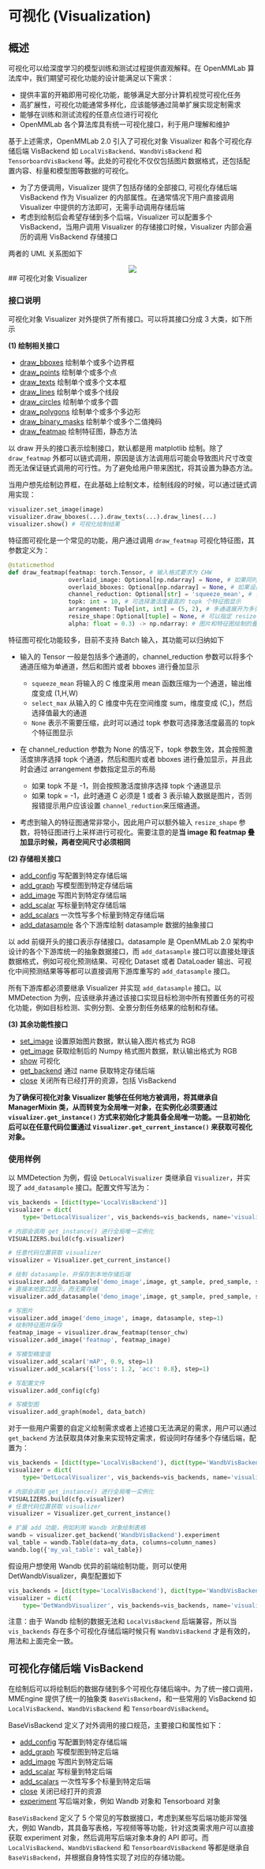 # 可视化 (Visualization)

## 概述

可视化可以给深度学习的模型训练和测试过程提供直观解释。在 OpenMMLab 算法库中，我们期望可视化功能的设计能满足以下需求：

- 提供丰富的开箱即用可视化功能，能够满足大部分计算机视觉可视化任务
- 高扩展性，可视化功能通常多样化，应该能够通过简单扩展实现定制需求
- 能够在训练和测试流程的任意点位进行可视化
- OpenMMLab 各个算法库具有统一可视化接口，利于用户理解和维护

基于上述需求，OpenMMLab 2.0 引入了可视化对象 Visualizer 和各个可视化存储后端 VisBackend 如 `LocalVisBackend`、`WandbVisBackend` 和 `TensorboardVisBackend` 等。此处的可视化不仅仅包括图片数据格式，还包括配置内容、标量和模型图等数据的可视化。

- 为了方便调用，Visualizer 提供了包括存储的全部接口, 可视化存储后端 VisBackend 作为 Visualizer 的内部属性。在通常情况下用户直接调用 Visualizer 中提供的方法即可，无需手动调用存储后端
- 考虑到绘制后会希望存储到多个后端，Visualizer 可以配置多个 VisBackend，当用户调用 Visualizer 的存储接口时候，Visualizer 内部会遍历的调用 VisBackend 存储接口

两者的 UML 关系图如下

<div align="center">
 <img src="https://user-images.githubusercontent.com/17425982/163327736-f7cb3b16-ef07-46bc-982a-3cc7495e6c82.png" >
</div>
## 可视化对象 Visualizer

### 接口说明

可视化对象 Visualizer 对外提供了所有接口。可以将其接口分成 3 大类，如下所示

**(1) 绘制相关接口**

- [draw_bboxes](https://mmengine.readthedocs.io/zh/latest/api.html#mmengine.visualization.Visualizer.draw_bboxes) 绘制单个或多个边界框
- [draw_points](https://mmengine.readthedocs.io/zh/latest/api.html#mmengine.visualization.Visualizer.draw_points) 绘制单个或多个点
- [draw_texts](https://mmengine.readthedocs.io/zh/latest/api.html#mmengine.visualization.Visualizer.draw_texts) 绘制单个或多个文本框
- [draw_lines](https://mmengine.readthedocs.io/zh/latest/api.html#mmengine.visualization.Visualizer.lines) 绘制单个或多个线段
- [draw_circles](https://mmengine.readthedocs.io/zh/latest/api.html#mmengine.visualization.Visualizer.draw_circles) 绘制单个或多个圆
- [draw_polygons](https://mmengine.readthedocs.io/zh/latest/api.html#mmengine.visualization.Visualizer.draw_polygons) 绘制单个或多个多边形
- [draw_binary_masks](https://mmengine.readthedocs.io/zh/latest/api.html#mmengine.visualization.Visualizer.draw_binary_mask) 绘制单个或多个二值掩码
- [draw_featmap](https://mmengine.readthedocs.io/zh/latest/api.html#mmengine.visualization.Visualizer.draw_featmap) 绘制特征图，静态方法

以 draw 开头的接口表示绘制接口，默认都是用 matplotlib 绘制。除了 `draw_featmap` 外都可以链式调用，原因是该方法调用后可能会导致图片尺寸改变而无法保证链式调用的可行性。为了避免给用户带来困扰，将其设置为静态方法。

当用户想先绘制边界框，在此基础上绘制文本，绘制线段的时候，可以通过链式调用实现：

```python
visualizer.set_image(image)
visualizer.draw_bboxes(...).draw_texts(...).draw_lines(...)
visualizer.show() # 可视化绘制结果
```

特征图可视化是一个常见的功能，用户通过调用 `draw_featmap` 可视化特征图，其参数定义为：

```python
@staticmethod
def draw_featmap(featmap: torch.Tensor, # 输入格式要求为 CHW
                 overlaid_image: Optional[np.ndarray] = None, # 如果同时输入了 image 数据，则特征图会叠加到 image 上绘制
                 overlaid_bboxes: Optional[np.ndarray] = None, # 如果设置 bbox，则会同时绘制 bbox
                 channel_reduction: Optional[str] = 'squeeze_mean', # 多个通道压缩为单通道的策略
                 topk: int = 10, # 可选择激活度最高的 topk 个特征图显示
                 arrangement: Tuple[int, int] = (5, 2), # 多通道展开为多张图时候布局
                 resize_shape：Optional[tuple] = None, # 可以指定 resize_shape 参数来缩放特征图
                 alpha: float = 0.3) -> np.ndarray: # 图片和特征图绘制的叠加比例
```

特征图可视化功能较多，目前不支持 Batch 输入，其功能可以归纳如下

- 输入的 Tensor 一般是包括多个通道的，channel_reduction 参数可以将多个通道压缩为单通道，然后和图片或者 bboxes 进行叠加显示
  - `squeeze_mean` 将输入的 C 维度采用 mean 函数压缩为一个通道，输出维度变成 (1,H,W)
  - `select_max` 从输入的 C 维度中先在空间维度 sum，维度变成 (C,)，然后选择值最大的通道
  - `None` 表示不需要压缩，此时可以通过 topk 参数可选择激活度最高的 topk 个特征图显示

- 在 channel_reduction 参数为 None 的情况下，topk 参数生效，其会按照激活度排序选择 topk 个通道，然后和图片或者 bboxes 进行叠加显示，并且此时会通过 arrangement 参数指定显示的布局
  - 如果 topk 不是 -1，则会按照激活度排序选择 topk 个通道显示
  - 如果 topk = -1，此时通道 C 必须是 1 或者 3 表示输入数据是图片，否则报错提示用户应该设置 `channel_reduction`来压缩通道。

- 考虑到输入的特征图通常非常小，因此用户可以额外输入 `resize_shape` 参数，将特征图进行上采样进行可视化。需要注意的是**当 image 和 featmap 叠加显示时候，两者空间尺寸必须相同**

**(2) 存储相关接口**

- [add_config](https://mmengine.readthedocs.io/zh/latest/api.html#mmengine.visualization.writer.BaseWriter.add_config) 写配置到特定存储后端
- [add_graph](https://mmengine.readthedocs.io/zh/latest/api.html#mmengine.visualization.writer.BaseWriter.add_graph) 写模型图到特定存储后端
- [add_image](https://mmengine.readthedocs.io/zh/latest/api.html#mmengine.visualization.writer.BaseWriter.add_image) 写图片到特定存储后端
- [add_scalar](https://mmengine.readthedocs.io/zh/latest/api.html#mmengine.visualization.writer.BaseWriter.add_scalar) 写标量到特定存储后端
- [add_scalars](https://mmengine.readthedocs.io/zh/latest/api.html#mmengine.visualization.writer.BaseWriter.add_scalars) 一次性写多个标量到特定存储后端
- [add_datasample](https://mmengine.readthedocs.io/zh/latest/api.html#mmengine.visualization.writer.BaseWriter.add_datasample) 各个下游库绘制 datasample 数据的抽象接口

以 add 前缀开头的接口表示存储接口。datasample 是 OpenMMLab 2.0 架构中设计的各个下游库统一的抽象数据接口，而 `add_datasample` 接口可以直接处理该数据格式，例如可视化预测结果、可视化 Dataset 或者 DataLoader 输出、可视化中间预测结果等等都可以直接调用下游库重写的 `add_datasample` 接口。

所有下游库都必须要继承 Visualizer 并实现 `add_datasample` 接口。以 MMDetection 为例，应该继承并通过该接口实现目标检测中所有预置任务的可视化功能，例如目标检测、实例分割、全景分割任务结果的绘制和存储。

**(3) 其余功能性接口**

- [set_image](https://mmengine.readthedocs.io/zh/latest/api.html#mmengine.visualization.Visualizer.set_image) 设置原始图片数据，默认输入图片格式为 RGB
- [get_image](https://mmengine.readthedocs.io/zh/latest/api.html#mmengine.visualization.Visualizer.get_image) 获取绘制后的 Numpy 格式图片数据，默认输出格式为 RGB
- [show](https://mmengine.readthedocs.io/zh/latest/api.html#mmengine.visualization.Visualizer.show) 可视化
- [get_backend](https://mmengine.readthedocs.io/zh/latest/api.html#mmengine.visualization.Visualizer.get_backend) 通过 name 获取特定存储后端
- [close](https://mmengine.readthedocs.io/zh/latest/api.html#mmengine.visualization.Visualizer.close) 关闭所有已经打开的资源，包括 VisBackend

**为了确保可视化对象 Visualizer 能够在任何地方被调用，将其继承自 ManagerMixin 类，从而转变为全局唯一对象，在实例化必须要通过 `visualizer.get_instance()` 方式来初始化才能具备全局唯一功能。一旦初始化后可以在任意代码位置通过 `Visualizer.get_current_instance()` 来获取可视化对象。**

### 使用样例

以 MMDetection 为例，假设 `DetLocalVisualizer` 类继承自 `Visualizer`，并实现了 `add_datasample` 接口。配置文件写法为：

```python
vis_backends = [dict(type='LocalVisBackend')]
visualizer = dict(
    type='DetLocalVisualizer', vis_backends=vis_backends, name='visualizer')
```

```python
# 内部会调用 get_instance() 进行全局唯一实例化
VISUALIZERS.build(cfg.visualizer)

# 任意代码位置获取 visualizer
visualizer = Visualizer.get_current_instance()

# 绘制 datasample，并保存到本地存储后端
visualizer.add_datasample('demo_image',image, gt_sample, pred_sample, step=1)
# 直接本地窗口显示，而无需存储
visualizer.add_datasample('demo_image',image, gt_sample, pred_sample, show=True)

# 写图片
visualizer.add_image('demo_image', image, datasample, step=1)
# 绘制特征图并保存
featmap_image = visualizer.draw_featmap(tensor_chw)
visualizer.add_image('featmap', featmap_image)

# 写模型精度值
visualizer.add_scalar('mAP', 0.9, step=1)
visualizer.add_scalars({'loss': 1.2, 'acc': 0.8}, step=1)

# 写配置文件
visualizer.add_config(cfg)

# 写模型图
visualizer.add_graph(model, data_batch)
```

对于一些用户需要的自定义绘制需求或者上述接口无法满足的需求，用户可以通过 `get_backend` 方法获取具体对象来实现特定需求，假设同时存储多个存储后端，配置为：

```python
vis_backends = [dict(type='LocalVisBackend'), dict(type='WandbVisBackend')]
visualizer = dict(
    type='DetLocalVisualizer', vis_backends=vis_backends, name='visualizer')
```

```python
# 内部会调用 get_instance() 进行全局唯一实例化
VISUALIZERS.build(cfg.visualizer)
# 任意代码位置获取 visualizer
visualizer = Visualizer.get_current_instance()

# 扩展 add 功能，例如利用 Wandb 对象绘制表格
wandb = visualizer.get_backend('WandbVisBackend').experiment
val_table = wandb.Table(data=my_data, columns=column_names)
wandb.log({'my_val_table': val_table})
```

假设用户想使用 Wandb 优异的前端绘制功能，则可以使用 DetWandbVisualizer，典型配置如下

```python
vis_backends = [dict(type='LocalVisBackend'), dict(type='WandbVisBackend')]
visualizer = dict(
    type='DetWandbVisualizer', vis_backends=vis_backends, name='visualizer')
```

注意：由于 Wandb 绘制的数据无法和 `LocalVisBackend` 后端兼容，所以当 `vis_backends` 存在多个可视化存储后端时候只有 `WandbVisBackend` 才是有效的，用法和上面完全一致。

## 可视化存储后端 VisBackend

在绘制后可以将绘制后的数据存储到多个可视化存储后端中。为了统一接口调用，MMEngine 提供了统一的抽象类 `BaseVisBackend`，和一些常用的 VisBackend 如 `LocalVisBackend`、`WandbVisBackend` 和 `TensorboardVisBackend`。

BaseVisBackend 定义了对外调用的接口规范，主要接口和属性如下：

- [add_config](https://mmengine.readthedocs.io/zh/latest/api.html#mmengine.visualization.vis_backend.BaseVisBackend.add_config) 写配置到特定存储后端
- [add_graph](https://mmengine.readthedocs.io/zh/latest/api.html#mmengine.visualization.vis_backend.BaseVisBackend.add_graph) 写模型图到特定后端
- [add_image](https://mmengine.readthedocs.io/zh/latest/api.html#mmengine.visualization.vis_backend.BaseVisBackend.add_image) 写图片到特定后端
- [add_scalar](https://mmengine.readthedocs.io/zh/latest/api.html#mmengine.visualization.vis_backend.BaseVisBackend.add_scalar) 写标量到特定后端
- [add_scalars](https://mmengine.readthedocs.io/zh/latest/api.html#mmengine.visualization.vis_backend.BaseVisBackend.add_scalars) 一次性写多个标量到特定后端
- [close](https://mmengine.readthedocs.io/zh/latest/api.html#mmengine.visualization.vis_backend.BaseVisBackend.close) 关闭已经打开的资源
- [experiment](https://mmengine.readthedocs.io/zh/latest/api.html#mmengine.visualization.vis_backend.BaseVisBackend.experiment) 写后端对象，例如 Wandb 对象和 Tensorboard 对象

`BaseVisBackend` 定义了 5 个常见的写数据接口，考虑到某些写后端功能非常强大，例如 Wandb，其具备写表格，写视频等等功能，针对这类需求用户可以直接获取 experiment 对象，然后调用写后端对象本身的 API 即可。而 `LocalVisBackend`、`WandbVisBackend` 和 `TensorboardVisBackend` 等都是继承自 `BaseVisBackend`，并根据自身特性实现了对应的存储功能。

